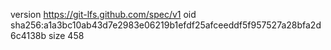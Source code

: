 version https://git-lfs.github.com/spec/v1
oid sha256:a1a3bc10ab43d7e2983e06219b1efdf25afceeddf5f957527a28bfa2d6c4138b
size 458

